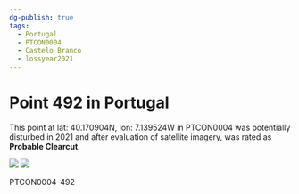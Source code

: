 ```yaml
---
dg-publish: true
tags:
  - Portugal
  - PTCON0004
  - Castelo Branco
  - lossyear2021
---
```


# Point 492 in Portugal

This point at lat: 40.170904N, lon: 7.139524W in PTCON0004 was potentially disturbed in 2021 and after evaluation of satellite imagery, was rated as **Probable Clearcut**.

<div class='juxtapose' data-showcredits='false'>
<img src='https://baserow-backend-production20240528124524339000000001.s3.amazonaws.com/user_files/CFw31ZQzslVEUiqsMuHyKnFBdlfCRZiI_4f35ce8ad9ed1e8ac48044ac4d542bcac1e0cc0a24e55f26d7e9da24f95e18d7.png' data-label='October 2021' />
<img src='xPkBRoRgEWMGX02T7ae2CNA7UvYVdAk...1a82ea0cc818fd03356b30550c.png https://baserow-backend-production20240528124524339000000001.s3.amazonaws.com/user_files/NZhwuAuDj9jKU17l0bJywOVoctP9bnW2_ddaacaead9db3e5795d4000c14fccc7da209c65c928658936490ffcbcd852187.png' data-label='May 2022' />
</div>

PTCON0004-492